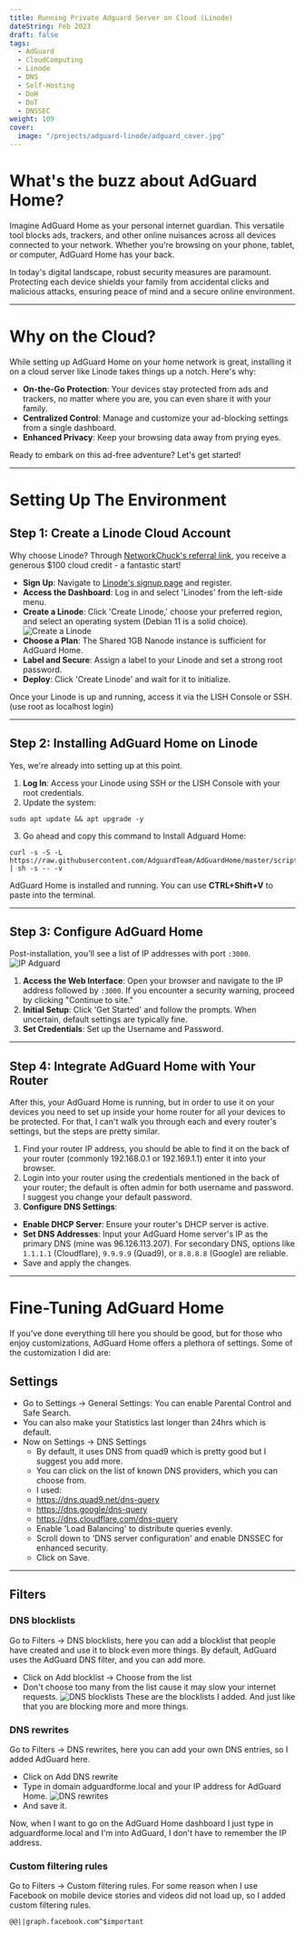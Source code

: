 ```yaml
---
title: Running Private Adguard Server on Cloud (Linode)
dateString: Feb 2023
draft: false
tags:
  - AdGuard
  - CloudComputing
  - Linode
  - DNS
  - Self-Hosting
  - DoH
  - DoT
  - DNSSEC
weight: 109
cover:
  image: "/projects/adguard-linode/adguard_cover.jpg"
---
```



# What's the buzz about AdGuard Home?

Imagine AdGuard Home as your personal internet guardian. This versatile tool blocks ads, trackers, and other online nuisances across all devices connected to your network. Whether you're browsing on your phone, tablet, or computer, AdGuard Home has your back.

In today's digital landscape, robust security measures are paramount. Protecting each device shields your family from accidental clicks and malicious attacks, ensuring peace of mind and a secure online environment.

---

# Why on the Cloud?

While setting up AdGuard Home on your home network is great, installing it on a cloud server like Linode takes things up a notch. Here's why:

- **On-the-Go Protection**: Your devices stay protected from ads and trackers, no matter where you are, you can even share it with your family.
- **Centralized Control**: Manage and customize your ad-blocking settings from a single dashboard.
- **Enhanced Privacy**: Keep your browsing data away from prying eyes.

Ready to embark on this ad-free adventure? Let's get started!

---

# Setting Up The Environment

## Step 1: Create a Linode Cloud Account

Why choose Linode? Through [NetworkChuck's referral link](https://linode.com/networkchuck), you receive a generous $100 cloud credit - a fantastic start!

- **Sign Up**: Navigate to [Linode's signup page](https://linode.com/networkchuck) and register.
- **Access the Dashboard**: Log in and select 'Linodes' from the left-side menu.
- **Create a Linode**: Click 'Create Linode,' choose your preferred region, and select an operating system (Debian 11 is a solid choice).
![Create a Linode](/projects/adguard-linode/create_linode.jpg)
- **Choose a Plan**: The Shared 1GB Nanode instance is sufficient for AdGuard Home.
- **Label and Secure**: Assign a label to your Linode and set a strong root password.
- **Deploy**: Click 'Create Linode' and wait for it to initialize.

Once your Linode is up and running, access it via the LISH Console or SSH. (use root as localhost login)

---

## Step 2: Installing AdGuard Home on Linode

Yes, we're already into setting up at this point.

1. **Log In**: Access your Linode using SSH or the LISH Console with your root credentials.
2. Update the system:

```
sudo apt update && apt upgrade -y
```

3. Go ahead and copy this command to Install Adguard Home:

```
curl -s -S -L https://raw.githubusercontent.com/AdguardTeam/AdGuardHome/master/scripts/install.sh | sh -s -- -v
```

AdGuard Home is installed and running. You can use **CTRL+Shift+V** to paste into the terminal.

---

## Step 3: Configure AdGuard Home

Post-installation, you'll see a list of IP addresses with port `:3000`.
![IP Adguard](/projects/adguard-linode/ip_adguard.jpg)

1. **Access the Web Interface**: Open your browser and navigate to the IP address followed by `:3000`. If you encounter a security warning, proceed by clicking "Continue to site."
2. **Initial Setup**: Click 'Get Started' and follow the prompts. When uncertain, default settings are typically fine.
3. **Set Credentials**: Set up the Username and Password.

---

## Step 4: Integrate AdGuard Home with Your Router

After this, your AdGuard Home is running, but in order to use it on your devices you need to set up inside your home router for all your devices to be protected. For that, I can't walk you through each and every router's settings, but the steps are pretty similar.

1. Find your router IP address, you should be able to find it on the back of your router (commonly 192.168.0.1 or 192.169.1.1) enter it into your browser.
2. Login into your router using the credentials mentioned in the back of your router; the default is often admin for both username and password. I suggest you change your default password.
3. **Configure DNS Settings**:
 - **Enable DHCP Server**: Ensure your router's DHCP server is active.
 - **Set DNS Addresses**: Input your AdGuard Home server's IP as the primary DNS (mine was 96.126.113.207). For secondary DNS, options like `1.1.1.1` (Cloudflare), `9.9.9.9` (Quad9), or `8.8.8.8` (Google) are reliable.
 - Save and apply the changes.

---

# Fine-Tuning AdGuard Home

If you've done everything till here you should be good, but for those who enjoy customizations, AdGuard Home offers a plethora of settings. Some of the customization I did are:

## Settings

- Go to Settings -> General Settings: You can enable Parental Control and Safe Search.
- You can also make your Statistics last longer than 24hrs which is default.
- Now on Settings -> DNS Settings
 	- By default, it uses DNS from quad9 which is pretty good but I suggest you add more.
 	- You can click on the list of known DNS providers, which you can choose from.
 	- I used:
   - <https://dns.quad9.net/dns-query>
   - <https://dns.google/dns-query>
   - <https://dns.cloudflare.com/dns-query>
 	- Enable 'Load Balancing' to distribute queries evenly.
 	- Scroll down to 'DNS server configuration' and enable DNSSEC for enhanced security.
 	- Click on Save.

---

## Filters

### DNS blocklists

Go to Filters -> DNS blocklists, here you can add a blocklist that people have created and use it to block even more things. By default, AdGuard uses the AdGuard DNS filter, and you can add more.

- Click on Add blocklist -> Choose from the list
- Don't choose too many from the list cause it may slow your internet requests.
![DNS blocklists](/projects/adguard-linode/dns_blocklists.png)
These are the blocklists I added. And just like that you are blocking more and more things.

### DNS rewrites

Go to Filters -> DNS rewrites, here you can add your own DNS entries, so I added AdGuard here.

- Click on Add DNS rewrite
- Type in domain adguardforme.local and your IP address for AdGuard Home.
![DNS rewrites](/projects/adguard-linode/dns_rewrite.jpg)
- And save it.

Now, when I want to go on the AdGuard Home dashboard I just type in adguardforme.local and I'm into AdGuard, I don't have to remember the IP address.

### Custom filtering rules

Go to Filters -> Custom filtering rules. For some reason when I use Facebook on mobile device stories and videos did not load up, so I added custom filtering rules.

```
@@||graph.facebook.com^$important
```
